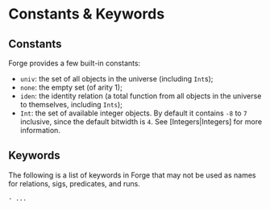 # Constants & Keywords

## Constants

Forge provides a few built-in constants:

- `univ`: the set of all objects in the universe (including `Int`s);
- `none`: the empty set (of arity 1);
- `iden`: the identity relation (a total function from all objects in the universe to themselves, including `Ints`);
- `Int`: the set of available integer objects. By default it contains `-8` to `7` inclusive, since the default bitwidth is `4`. See \[Integers|Integers] for more information.

## Keywords

The following is a list of keywords in Forge that may not be used as names for relations, sigs, predicates, and runs.

```todo warning title="TODO"
- ...
```
